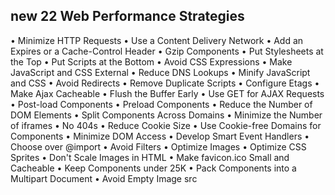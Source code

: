 ## new 22 Web Performance Strategies 
•	Minimize HTTP Requests
•	Use a Content Delivery Network
•	Add an Expires or a Cache-Control Header
•	Gzip Components
•	Put Stylesheets at the Top
•	Put Scripts at the Bottom
•	Avoid CSS Expressions
•	Make JavaScript and CSS External
•	Reduce DNS Lookups
•	Minify JavaScript and CSS
•	Avoid Redirects
•	Remove Duplicate Scripts
•	Configure Etags
•	Make Ajax Cacheable
•	Flush the Buffer Early
•	Use GET for AJAX Requests
•	Post-load Components
•	Preload Components
•	Reduce the Number of DOM Elements
•	Split Components Across Domains
•	Minimize the Number of iframes
•	No 404s
•	Reduce Cookie Size
•	Use Cookie-free Domains for Components
•	Minimize DOM Access
•	Develop Smart Event Handlers
•	Choose <link> over @import
•	Avoid Filters
•	Optimize Images
•	Optimize CSS Sprites
•	Don't Scale Images in HTML
•	Make favicon.ico Small and Cacheable
•	Keep Components under 25K
•	Pack Components into a Multipart Document
•	Avoid Empty Image src
